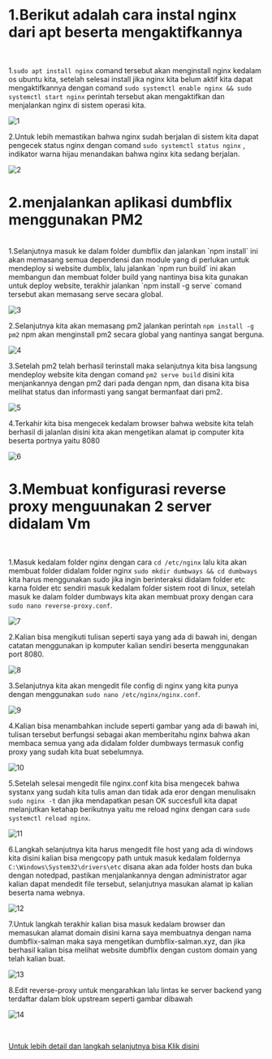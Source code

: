 # 1.Berikut adalah cara instal nginx dari apt beserta mengaktifkannya
<br/>

 1.`sudo apt install nginx` comand tersebut akan menginstall nginx kedalam os ubuntu kita, setelah selesai install jika nginx kita belum aktif kita dapat mengaktifkannya dengan comand `sudo systemctl enable nginx && sudo systemctl start nginx` perintah tersebut akan mengaktifkan dan menjalankan nginx di sistem operasi kita.

![1](/stage-1/week-2/Web-Server-and-Load-Balancing/img/1.png)
<br/>

2.Untuk lebih memastikan bahwa nginx sudah berjalan di sistem kita dapat pengecek status nginx dengan comand `sudo systemctl status nginx` , indikator warna hijau menandakan bahwa nginx kita sedang berjalan.

![2](/stage-1/week-2/Web-Server-and-Load-Balancing/img/2.png)
<br/>

# 2.menjalankan aplikasi dumbflix menggunakan PM2

<br/>
1.Selanjutnya masuk ke dalam folder dumbflix dan jalankan `npm install` ini akan memasang semua dependensi dan module yang di perlukan untuk mendeploy si website dumblix, lalu jalankan `npm run build` ini akan membangun dan membuat folder build yang nantinya bisa kita gunakan untuk deploy website, terakhir jalankan `npm install -g serve` comand tersebut akan memasang serve secara global.

![3](/stage-1/week-2/Web-Server-and-Load-Balancing/img/3.png)
<br/>

2.Selanjutnya kita akan memasang pm2 jalankan perintah `npm install -g pm2` npm akan menginstall pm2 secara global yang nantinya sangat berguna.

![4](/stage-1/week-2/Web-Server-and-Load-Balancing/img/4.png)
<br/>

3.Setelah pm2 telah berhasil terinstall maka selanjutnya kita bisa langsung mendeploy website kita dengan comand `pm2 serve build` disini kita menjankannya dengan pm2 dari pada dengan npm, dan disana kita bisa melihat status dan informasti yang sangat bermanfaat dari pm2.

![5](/stage-1/week-2/Web-Server-and-Load-Balancing/img/5.png)
<br/>

4.Terkahir kita bisa mengecek kedalam browser bahwa website kita telah berhasil di jalanlan disini kita akan mengetikan alamat ip computer kita beserta portnya yaitu 8080

![6](/stage-1/week-2/Web-Server-and-Load-Balancing/img/6.png)
<br/>

# 3.Membuat konfigurasi reverse proxy menguunakan 2 server didalam Vm
<br/>

1.Masuk kedalam folder nginx dengan cara `cd /etc/nginx` lalu kita akan membuat folder didalam folder nginx `sudo mkdir dumbways && cd dumbways` kita harus menggunakan sudo jika ingin berinteraksi didalam folder etc karna folder etc sendiri masuk kedalam folder sistem root di linux, setelah masuk ke dalam folder dumbways kita akan membuat proxy dengan cara `sudo nano reverse-proxy.conf`.

![7](/stage-1/week-2/Web-Server-and-Load-Balancing/img/7.png)
<br/>

2.Kalian bisa mengikuti tulisan seperti saya yang ada di bawah ini, dengan catatan menggunakan ip komputer kalian sendiri beserta menggunakan port 8080.

![8](/stage-1/week-2/Web-Server-and-Load-Balancing/img/8.png)
<br/>

3.Selanjutnya kita akan mengedit file config di nginx yang kita punya dengan menggunakan `sudo nano /etc/nginx/nginx.conf`.

![9](/stage-1/week-2/Web-Server-and-Load-Balancing/img/9.png)
<br/>

4.Kalian bisa menambahkan include seperti gambar yang ada di bawah ini, tulisan tersebut berfungsi sebagai akan memberitahu nginx bahwa akan membaca semua yang ada didalam folder dumbways termasuk config proxy yang sudah kita buat sebelumnya.

![10](/stage-1/week-2/Web-Server-and-Load-Balancing/img/10.png)
<br/>

5.Setelah selesai mengedit file nginx.conf kita bisa mengecek bahwa systanx yang sudah kita tulis aman dan tidak ada eror dengan menulisakn `sudo nginx -t` dan jika mendapatkan pesan OK succesfull kita dapat melanjutkan ketahap berikutnya yaitu me reload nginx dengan cara `sudo systemctl reload nginx`.

![11](/stage-1/week-2/Web-Server-and-Load-Balancing/img/11.png)
<br/>

6.Langkah selanjutnya kita harus mengedit file host yang ada di windows kita disini kalian bisa mengcopy path untuk masuk kedalam foldernya `C:\Windows\System32\drivers\etc` disana akan ada folder hosts dan buka dengan notedpad, pastikan menjalankannya dengan administrator agar kalian dapat mendedit file tersebut, selanjutnya masukan alamat ip kalian beserta nama webnya.

![12](/stage-1/week-2/Web-Server-and-Load-Balancing/img/12.png)
<br/>

7.Untuk langkah terakhir kalian bisa masuk kedalam browser dan memasukan alamat domain disini karna saya membuatnya dengan nama dumbflix-salman maka saya mengetikan dumbflix-salman.xyz, dan jika berhasil kalian bisa melihat website dumbflix dengan custom domain yang telah kalian buat.

![13](/stage-1/week-2/Web-Server-and-Load-Balancing/img/13.png)
<br/>

8.Edit reverse-proxy untuk mengarahkan lalu lintas ke server backend yang terdaftar dalam blok upstream seperti gambar dibawah

![14](/stage-1/week-2/Web-Server-and-Load-Balancing/img/14.png)
<br/>


<br/>

[Untuk lebih detail dan langkah selanjutnya bisa Klik disini](/stage-1/week-2/Load-Balancing-2-VMs)









